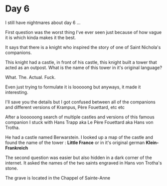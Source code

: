 # Day 6

I still have nightmares about day 6 ...

First question was the worst thing I've ever seen just because of how vague it is which kinda makes it the best.

It says that there is a knight who inspired the story of one of Saint Nichola's companions.

This knight had a castle, in front of his castle, this knight built a tower that acted as an outpost.
What is the name of this tower in it's original language?

What. The. Actual. Fuck.

Even just trying to formulate it is looooong but anyways, it made it interesting.

I'll save you the details but I got confused between all of the companions and different versions of Krampus, Père Fouettard, etc etc 

After a loooooong search of multiple castles and versions of this famous companion I stuck with Hans Trapp aka Le Père Fouettard aka Hans von Trotha.

He had a castle named Berwarstein. 
I looked up a map of the castle and found the name of the tower : **Little France** or in it's original german **Klein-Frankreich**

The second question was easier but also hidden in a dark corner of the internet. It asked the names of the two saints engraved in Hans von Trotha's stone.

The grave is located in the Chappel of Sainte-Anne 

